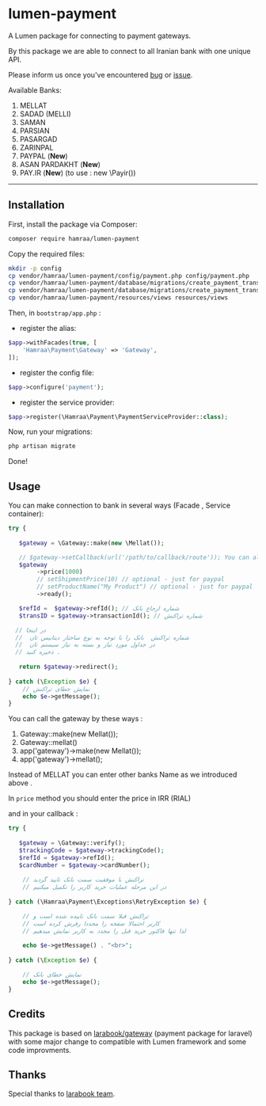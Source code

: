 # lumen-payment
A Lumen package for connecting to payment gateways.

By this  package we are able to connect to all Iranian bank with one unique API.

Please inform us once you've encountered [bug](https://github.com/hamraa/lumen-payment/issues) or [issue](https://github.com/hamraa/lumen-payment/issues).

Available Banks:
 1. MELLAT
 2. SADAD (MELLI)
 3. SAMAN
 4. PARSIAN
 5. PASARGAD
 6. ZARINPAL
 7. PAYPAL (**New**)
 8. ASAN PARDAKHT (**New**)
 9. PAY.IR (**New**) (to use : new \Payir())
----------


## Installation

First, install the package via Composer:

``` bash
composer require hamraa/lumen-payment
```

Copy the required files:

```bash
mkdir -p config
cp vendor/hamraa/lumen-payment/config/payment.php config/payment.php
cp vendor/hamraa/lumen-payment/database/migrations/create_payment_transactions_table.php.stub database/migrations/2016_01_01_000000_create_payment_transactions_table.php
cp vendor/hamraa/lumen-payment/database/migrations/create_payment_transactions_status_logs_table.php.stub database/migrations/2016_01_01_000000_create_payment_transactions_status_logs_table.php
cp vendor/hamraa/lumen-payment/resources/views resources/views
```


Then, in `bootstrap/app.php` : 

- register the alias:

```php
$app->withFacades(true, [
    'Hamraa\Payment\Gateway' => 'Gateway',
]);
```

- register the config file:

```php
$app->configure('payment');
```

- register the service provider:

```php
$app->register(\Hamraa\Payment\PaymentServiceProvider::class);
```

Now, run your migrations:

```bash
php artisan migrate
```

Done!

## Usage
You can make connection to bank in several ways (Facade , Service container):

```php
try {
       
   $gateway = \Gateway::make(new \Mellat());

   // $gateway->setCallback(url('/path/to/callback/route')); You can also change the callback
   $gateway
        ->price(1000)
        // setShipmentPrice(10) // optional - just for paypal
        // setProductName("My Product") // optional - just for paypal
        ->ready();

   $refId =  $gateway->refId(); // شماره ارجاع بانک
   $transID = $gateway->transactionId(); // شماره تراکنش

  // در اینجا
  //  شماره تراکنش  بانک را با توجه به نوع ساختار دیتابیس تان 
  //  در جداول مورد نیاز و بسته به نیاز سیستم تان
  // ذخیره کنید .
  
   return $gateway->redirect();
       
} catch (\Exception $e) {
    // نمایش خطای تراکنش
    echo $e->getMessage();
}
```

You can call the gateway by these ways :
 1. Gateway::make(new Mellat());
 1. Gateway::mellat()
 2. app('gateway')->make(new Mellat());
 3. app('gateway')->mellat();

Instead of MELLAT you can enter other banks Name as we introduced above .

In `price` method you should enter the price in IRR (RIAL) 

and in your callback :

```php
try { 
       
   $gateway = \Gateway::verify();
   $trackingCode = $gateway->trackingCode();
   $refId = $gateway->refId();
   $cardNumber = $gateway->cardNumber();
   
    // تراکنش با موفقیت سمت بانک تایید گردید
    // در این مرحله عملیات خرید کاربر را تکمیل میکنیم
    
} catch (\Hamraa\Payment\Exceptions\RetryException $e) {

    // تراکنش قبلا سمت بانک تاییده شده است و
    // کاربر احتمالا صفحه را مجددا رفرش کرده است
    // لذا تنها فاکتور خرید قبل را مجدد به کاربر نمایش میدهیم
    
    echo $e->getMessage() . "<br>";
    
} catch (\Exception $e) {

    // نمایش خطای بانک
    echo $e->getMessage();
}
```
## Credits 
This package is based on [larabook/gateway](https://github.com/larabook/gateway) (payment package for laravel)
with some major change to compatible with Lumen framework and some code improvments.

## Thanks
Special thanks to [larabook team](http://larabook.ir).